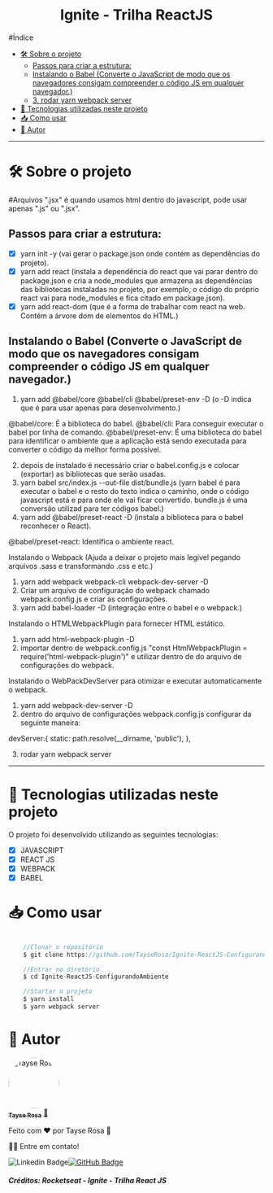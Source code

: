 <h1 align="center">Ignite - Trilha ReactJS</h1>

#Índice
- [🛠 Sobre o projeto](#-sobre-o-projeto)
  - [Passos para criar a estrutura:](#passos-para-criar-a-estrutura)
  - [Instalando o Babel (Converte o JavaScript de modo que os navegadores consigam compreender o código JS em qualquer navegador.)](#instalando-o-babel-converte-o-javascript-de-modo-que-os-navegadores-consigam-compreender-o-código-js-em-qualquer-navegador)
  - [3. rodar yarn webpack server](#3-rodar-yarn-webpack-server)
- [🚀 Tecnologias utilizadas neste projeto](#-tecnologias-utilizadas-neste-projeto)
- [📥 Como usar](#-como-usar)
- [🚀 Autor](#-autor)
  
---
# 🛠 Sobre o projeto
#Arquivos ".jsx" é quando usamos html dentro do javascript, pode usar apenas ".js" ou ".jsx".

## Passos para criar a estrutura:

- [x] yarn init -y (vai gerar o package.json onde contém as dependências do projeto).
- [x] yarn add react (instala a dependência do react que vai parar dentro do package.json e cria a node_modules que armazena
as dependências das bibliotecas instaladas no projeto, por exemplo, o código do próprio react vai para node_modules e fica citado em package.json).
- [x] yarn add react-dom (que é a forma de trabalhar com react na web. Contém a árvore dom de elementos do HTML.)

## Instalando o Babel (Converte o JavaScript de modo que os navegadores consigam compreender o código JS em qualquer navegador.)

1. yarn add @babel/core @babel/cli @babel/preset-env -D (o -D indica que é para usar apenas para desenvolvimento.)

@babel/core: É a biblioteca do babel. 
@babel/cli:  Para conseguir executar o babel por linha de comando.
@babel/preset-env: É uma biblioteca do babel para identificar o ambiente que a aplicação está sendo executada para converter o código da melhor forma possível.


2.  depois de instalado é necessário criar o babel.config.js e colocar (exportar) as bibliotecas que serão usadas.
3.  yarn babel src/index.js --out-file dist/bundle.js (yarn babel é para executar o babel e o resto do  texto indica o caminho, onde o código
javascript está e para onde ele vai ficar convertido. bundle.js é uma conversão utilizad para ter códigos babel.)
4.  yarn add @babel/preset-react -D (instala a biblioteca para o babel reconhecer o React).

@babel/preset-react: Identifica o ambiente react.

Instalando o Webpack (Ajuda a deixar o projeto mais legível pegando arquivos .sass e transformando .css e etc.)

1. yarn add webpack webpack-cli webpack-dev-server -D
2. Criar um arquivo de configuração do webpack chamado webpack.config.js e criar as configurações.
3. yarn add babel-loader -D (integração entre o babel e o webpack.)


Instalando o HTMLWebpackPlugin para fornecer HTML estático.

1.  yarn add html-webpack-plugin -D
2. importar dentro de webpack.config.js "const HtmlWebpackPlugin = require('html-webpack-plugin')" e utilizar dentro de do arquivo de configurações do webpack. 

Instalando o WebPackDevServer para otimizar e executar automaticamente o webpack.

1. yarn add webpack-dev-server -D
2. dentro do arquivo de configurações webpack.config.js configurar da seguinte maneira:

  devServer:{
        static: path.resolve(__dirname, 'public'),
    },

3. rodar yarn webpack server
---

# 🚀 Tecnologias utilizadas neste projeto
O projeto foi desenvolvido utilizando as seguintes tecnologias:

- [x] JAVASCRIPT
- [x] REACT JS
- [x] WEBPACK
- [x] BABEL

# 📥 Como usar
```js

    //Clonar o repositório
    $ git clone https://github.com/TayseRosa/Ignite-ReactJS-ConfigurandoAmbiente.git

    //Entrar no diretório
    $ cd Ignite-ReactJS-ConfigurandoAmbiente

    //Startar o projeto
    $ yarn install
    $ yarn webpack server

``` 

# 🚀 Autor

<a href="https://www.tayserosa.dev">
 <img style="border-radius: 50%;" src="https://avatars.githubusercontent.com/u/31596454?v=4" width="100px;" alt="Tayse Rosa" style="border-radius:50%"/>
 <br />
 <sub><b>Tayse Rosa</b></sub></a> <a href="https://www.tayserosa.dev" title="Tayse Rosa">🚀</a>


Feito com ❤️ por Tayse Rosa 🚀

👋🏽 Entre em contato!

![Linkedin Badge](https://img.shields.io/badge/-TayseRosa-blue?style=flat-square&logo=Linkedin&logoColor=white&link=https://www.linkedin.com/in/tayse-rosa-3b683151/)[![GitHub Badge](https://img.shields.io/badge/GitHub-100000?style=for-the-badge&logo=github&logoColor=white)](https://github.com/TayseRosa/)

<h5> Créditos: Rocketseat - Ignite - Trilha React JS </h5>